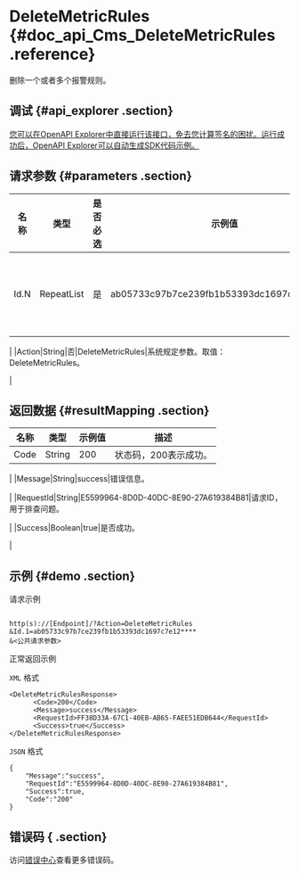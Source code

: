 # DeleteMetricRules {#doc_api_Cms_DeleteMetricRules .reference}

删除一个或者多个报警规则。

## 调试 {#api_explorer .section}

[您可以在OpenAPI Explorer中直接运行该接口，免去您计算签名的困扰。运行成功后，OpenAPI Explorer可以自动生成SDK代码示例。](https://api.aliyun.com/#product=Cms&api=DeleteMetricRules&type=RPC&version=2019-01-01)

## 请求参数 {#parameters .section}

|名称|类型|是否必选|示例值|描述|
|--|--|----|---|--|
|Id.N|RepeatList|是|ab05733c97b7ce239fb1b53393dc1697c7e12\*\*\*\*|报警规则的ID。

 |
|Action|String|否|DeleteMetricRules|系统规定参数。取值：DeleteMetricRules。

 |

## 返回数据 {#resultMapping .section}

|名称|类型|示例值|描述|
|--|--|---|--|
|Code|String|200|状态码，200表示成功。

 |
|Message|String|success|错误信息。

 |
|RequestId|String|E5599964-8D0D-40DC-8E90-27A619384B81|请求ID，用于排查问题。

 |
|Success|Boolean|true|是否成功。

 |

## 示例 {#demo .section}

请求示例

``` {#request_demo}

http(s)://[Endpoint]/?Action=DeleteMetricRules
&Id.1=ab05733c97b7ce239fb1b53393dc1697c7e12****
&<公共请求参数>

```

正常返回示例

`XML` 格式

``` {#xml_return_success_demo}
<DeleteMetricRulesResponse>
      <Code>200</Code>
      <Message>success</Message>
      <RequestId>FF38D33A-67C1-40EB-AB65-FAEE51EDB644</RequestId>
      <Success>true</Success>
</DeleteMetricRulesResponse>
```

`JSON` 格式

``` {#json_return_success_demo}
{
	"Message":"success",
	"RequestId":"E5599964-8D0D-40DC-8E90-27A619384B81",
	"Success":true,
	"Code":"200"
}
```

## 错误码 { .section}

访问[错误中心](https://error-center.aliyun.com/status/product/Cms)查看更多错误码。

